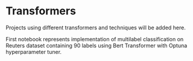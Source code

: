 # Transformers
Projects using different transformers and techniques will be added here.

First notebook represents implementation of multilabel classification on Reuters dataset containing 90 labels using Bert Transformer with Optuna hyperparameter tuner.
